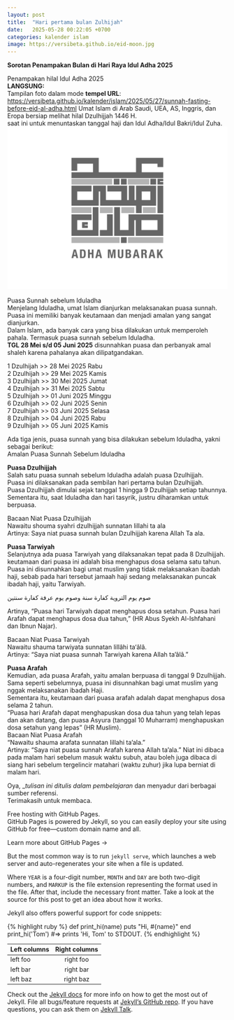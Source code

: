 ```yaml
---
layout: post
title:  "Hari pertama bulan Zulhijah"
date:   2025-05-28 00:22:05 +0700
categories: kalender islam
image: https://versibeta.github.io/eid-moon.jpg
---
```

**Sorotan Penampakan Bulan di Hari Raya Idul Adha 2025**

Penampakan hilal Idul Adha 2025  
__LANGSUNG:__    
Tampilan foto dalam mode __tempel URL__:  
https://versibeta.github.io/kalender/islam/2025/05/27/sunnah-fasting-before-eid-al-adha.html 
Umat Islam di Arab Saudi, UEA, AS, Inggris, dan Eropa bersiap melihat hilal Dzulhijjah 1446 H.  
saat ini untuk menuntaskan tanggal haji dan Idul Adha/Idul Bakri/Idul Zuha.    
![Puasa!](/eid-mubarak.jpeg "eid mubarak") 

Puasa Sunnah sebelum Iduladha  
Menjelang Iduladha, umat Islam dianjurkan melaksanakan puasa sunnah. Puasa ini memiliki banyak keutamaan dan menjadi amalan yang sangat dianjurkan.  
Dalam Islam, ada banyak cara yang bisa dilakukan untuk memperoleh pahala. Termasuk puasa sunnah sebelum Iduladha.  
__TGL 28 Mei s/d 05 Juni 2025__ disunnahkan puasa dan perbanyak amal shaleh karena pahalanya akan dilipatgandakan.  

1 Dzulhijah >> 28 Mei 2025 Rabu  
2 Dzulhijah >> 29 Mei 2025 Kamis  
3 Dzulhijah >> 30 Mei 2025 Jumat  
4 Dzulhijah >> 31 Mei 2025 Sabtu  
5 Dzulhijah >> 01 Juni 2025 Minggu  
6 Dzulhijah >> 02 Juni 2025 Senin  
7 Dzulhijah >> 03 Juni 2025 Selasa   
8 Dzulhijah >> 04 Juni 2025 Rabu  
9 Dzulhijah >> 05 Juni 2025 Kamis   

Ada tiga jenis, puasa sunnah yang bisa dilakukan sebelum Iduladha, yakni sebagai berikut:   
Amalan Puasa Sunnah Sebelum Iduladha  

__Puasa Dzulhijjah__  
Salah satu puasa sunnah sebelum Iduladha adalah puasa Dzulhijjah.  
Puasa ini dilaksanakan pada sembilan hari pertama bulan Dzulhijjah.  
Puasa Dzulhijjah dimulai sejak tanggal 1 hingga 9 Dzulhijjah setiap tahunnya.  
Sementara itu, saat Iduladha dan hari tasyrik, justru diharamkan untuk berpuasa.  

Bacaan Niat Puasa Dzulhijjah  
Nawaitu shouma syahri dzulhijjah sunnatan lillahi ta ala  
Artinya: Saya niat puasa sunnah bulan Dzulhijjah karena Allah Ta ala.  

__Puasa Tarwiyah__  
Selanjutnya ada puasa Tarwiyah yang dilaksanakan tepat pada 8 Dzulhijjah. keutamaan dari puasa ini adalah bisa menghapus dosa selama satu tahun.  
Puasa ini disunnahkan bagi umat muslim yang tidak melaksanakan ibadah haji, sebab pada hari tersebut jamaah haji sedang melaksanakan puncak ibadah haji, yaitu Tarwiyah.  

صوم يوم التروية كفارة سنة وصوم يوم عرفة كفارة سنتين

Artinya, “Puasa hari Tarwiyah dapat menghapus dosa setahun. Puasa hari Arafah dapat menghapus dosa dua tahun,” (HR Abus Syekh Al-Ishfahani dan Ibnun Najar).

Bacaan Niat Puasa Tarwiyah  
Nawaitu shauma tarwiyata sunnatan lillâhi ta‘âlâ.  
Artinya: “Saya niat puasa sunnah Tarwiyah karena Allah ta’âlâ.”

__Puasa Arafah__    
Kemudian, ada puasa Arafah, yaitu amalan berpuasa di tanggal 9 Dzulhijjah. Sama seperti sebelumnya, puasa ini disunnahkan bagi umat muslim yang nggak melaksanakan ibadah Haji.  
Sementara itu, keutamaan dari puasa arafah adalah dapat menghapus dosa selama 2 tahun.  
“Puasa hari Arafah dapat menghapuskan dosa dua tahun yang telah lepas dan akan datang, dan puasa Asyura (tanggal 10 Muharram) menghapuskan dosa setahun yang lepas” (HR Muslim).  
Bacaan Niat Puasa Arafah  
“Nawaitu shauma arafata sunnatan lillahi ta’ala.”  
Artinya: “Saya niat puasa sunnah Arafah karena Allah ta’ala.” Niat ini dibaca pada malam hari sebelum masuk waktu subuh, atau boleh juga dibaca di siang hari sebelum tergelincir matahari (waktu zuhur) jika lupa berniat di malam hari.   

Oya, __tulisan ini ditulis dalam pembelajaran_ dan menyadur dari berbagai sumber referensi.    
Terimakasih untuk membaca.  

Free hosting with GitHub Pages.  
GitHub Pages is powered by Jekyll, so you can easily deploy your site using GitHub for free—custom domain name and all.

Learn more about GitHub Pages →

But the most common way is to run `jekyll serve`, which launches a web server and auto-regenerates your site when a file is updated.

Where `YEAR` is a four-digit number, `MONTH` and `DAY` are both two-digit numbers, and `MARKUP` is the file extension representing the format used in the file. After that, include the necessary front matter. Take a look at the source for this post to get an idea about how it works.

Jekyll also offers powerful support for code snippets:

{% highlight ruby %}
def print_hi(name)
  puts "Hi, #{name}"
end
print_hi('Tom')
#=> prints 'Hi, Tom' to STDOUT.
{% endhighlight %}

| Left columns  | Right columns |
| ------------- |:-------------:|
| left foo      | right foo     |
| left bar      | right bar     |
| left baz      | right baz     |

Check out the [Jekyll docs][jekyll-docs] for more info on how to get the most out of Jekyll. File all bugs/feature requests at [Jekyll’s GitHub repo][jekyll-gh]. If you have questions, you can ask them on [Jekyll Talk][jekyll-talk].

[jekyll-docs]: https://jekyllrb.com/docs/home
[jekyll-gh]:   https://github.com/jekyll/jekyll
[jekyll-talk]: https://talk.jekyllrb.com/
